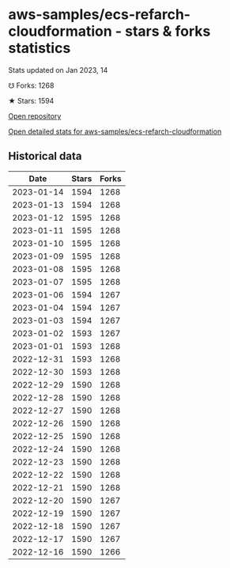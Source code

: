 # aws-samples/ecs-refarch-cloudformation - stars & forks statistics

Stats updated on Jan 2023, 14

☋ Forks: 1268

★ Stars: 1594

[Open repository](https://github.com/aws-samples/ecs-refarch-cloudformation)

[Open detailed stats for aws-samples/ecs-refarch-cloudformation](https://reviewgithub.com/rep/aws-samples/ecs-refarch-cloudformation)

## Historical data
| Date | Stars | Forks |
|------|-------|-------|
| 2023-01-14 | 1594 | 1268 | 
| 2023-01-13 | 1594 | 1268 | 
| 2023-01-12 | 1595 | 1268 | 
| 2023-01-11 | 1595 | 1268 | 
| 2023-01-10 | 1595 | 1268 | 
| 2023-01-09 | 1595 | 1268 | 
| 2023-01-08 | 1595 | 1268 | 
| 2023-01-07 | 1595 | 1268 | 
| 2023-01-06 | 1594 | 1267 | 
| 2023-01-04 | 1594 | 1267 | 
| 2023-01-03 | 1594 | 1267 | 
| 2023-01-02 | 1593 | 1267 | 
| 2023-01-01 | 1593 | 1268 | 
| 2022-12-31 | 1593 | 1268 | 
| 2022-12-30 | 1593 | 1268 | 
| 2022-12-29 | 1590 | 1268 | 
| 2022-12-28 | 1590 | 1268 | 
| 2022-12-27 | 1590 | 1268 | 
| 2022-12-26 | 1590 | 1268 | 
| 2022-12-25 | 1590 | 1268 | 
| 2022-12-24 | 1590 | 1268 | 
| 2022-12-23 | 1590 | 1268 | 
| 2022-12-22 | 1590 | 1268 | 
| 2022-12-21 | 1590 | 1268 | 
| 2022-12-20 | 1590 | 1267 | 
| 2022-12-19 | 1590 | 1267 | 
| 2022-12-18 | 1590 | 1267 | 
| 2022-12-17 | 1590 | 1267 | 
| 2022-12-16 | 1590 | 1266 | 

